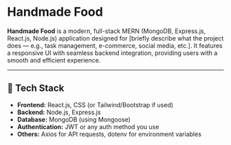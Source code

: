 # Handmade Food

**Handmade Food** is a modern, full-stack MERN (MongoDB, Express.js, React.js, Node.js) application designed for [briefly describe what the project does — e.g., task management, e-commerce, social media, etc.]. It features a responsive UI with seamless backend integration, providing users with a smooth and efficient experience.

---

## 🚀 Tech Stack

- **Frontend:** React.js, CSS (or Tailwind/Bootstrap if used)  
- **Backend:** Node.js, Express.js  
- **Database:** MongoDB (using Mongoose)  
- **Authentication:** JWT or any auth method you use  
- **Others:** Axios for API requests, dotenv for environment variables  















